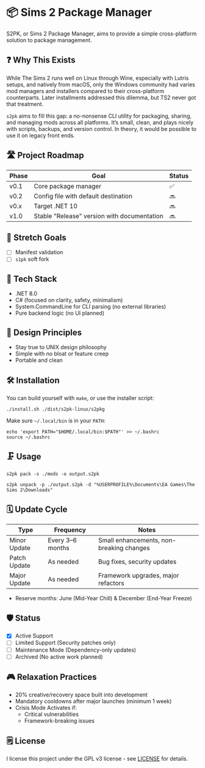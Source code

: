 # 📦 Sims 2 Package Manager

S2PK, or Sims 2 Package Manager, aims to provide a simple cross-platform solution to package management.

## ❓ Why This Exists

While The Sims 2 runs well on Linux through Wine, especially with Lutris setups, and natively from macOS, only the Windows community had varies mod managers and installers compared to their cross-platform counterparts. Later installments addressed this dilemma, but TS2 never got that treatment.

``s2pk`` aims to fill this gap: a no-nonsense CLI utility for packaging, sharing, and managing mods across all platforms. It’s small, clean, and plays nicely with scripts, backups, and version control. In theory, it would be possible to use it on legacy front ends.

## 🛣️ Project Roadmap

| Phase | Goal                                        | Status |
| ----- | ------------------------------------------- | ------ |
| v0.1  | Core package manager                        | ✅      |
| v0.2  | Config file with default destination        | 🔜     |
| v0.x  | Target .NET 10                              | 🔜     |
| v1.0  | Stable "Release" version with documentation | 🔜     |

## 🎯 Stretch Goals

- [ ] Manifest validation
- [ ] ``s1pk`` soft fork

## 🧩 Tech Stack

- .NET 8.0
- C# (focused on clarity, safety, minimalism)
- System.CommandLine for CLI parsing (no external libraries)
- Pure backend logic (no UI planned)

## 📐 Design Principles

- Stay true to UNIX design philosophy
- Simple with no bloat or feature creep
- Portable and clean

## 🛠️ Installation

You can build yourself with ``make``, or use the installer script:

```shell
./install.sh ./dist/s2pk-linux/s2pkg
```

Make sure ``~/.local/bin`` is in your ``PATH``:

```shell
echo 'export PATH="$HOME/.local/bin:$PATH"' >> ~/.bashrc
source ~/.bashrc
```

## 🗜️ Usage

```shell
s2pk pack -s ./mods -o output.s2pk
```

```shell
s2pk unpack -p ./output.s2pk -d "%USERPROFILE%\Documents\EA Games\The Sims 2\Downloads"
```

## 🗓️ Update Cycle

| Type         | Frequency        | Notes                                    |
| ------------ | ---------------- | ---------------------------------------- |
| Minor Update | Every 3–6 months | Small enhancements, non-breaking changes |
| Patch Update | As needed        | Bug fixes, security updates              |
| Major Update | As needed        | Framework upgrades, major refactors      |

- Reserve months: June (Mid-Year Chill) & December (End-Year Freeze)

## 🛡️ Status

- [x] Active Support
- [ ] Limited Support (Security patches only)
- [ ] Maintenance Mode (Dependency-only updates)
- [ ] Archived (No active work planned)

## 🎮 Relaxation Practices

- 20% creative/recovery space built into development
- Mandatory cooldowns after major launches (minimum 1 week)
- Crisis Mode Activates if:
  - Critical vulnerabilities
  - Framework-breaking issues

## 🗒️ License

I license this project under the GPL v3 license - see [LICENSE](LICENSE) for details.
